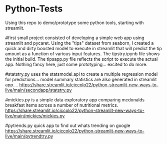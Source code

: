 # Python-Tests

Using this repo to demo/prototype some python tools, starting with streamlit. 

#first small project consisted of developing a simple web app using streamlit and pycaret. Using the "tips" dataset from seaborn, I created a quick and dirty boosted model to execute in streamlit that will predict the tip amount as a function of various input features. The tipstry.ipynb file shows the initial build. The tipsapp.py file reflects the script to execute the actual app. Nothing fancy here, just some prototyping... excited to do more.

#statstry.py uses the statsmodel.api to create a multiple regression model for predictions... model summary statistics are also generated in streamlit app....
https://share.streamlit.io/ciccolo22/python-streamlit-new-ways-to-live/main/secondapp/statstry.py 

#mickies.py is a simple data exploratory app comparing mcdonalds breakfast items across a number of nutritional metrics. https://share.streamlit.io/ciccolo22/python-streamlit-new-ways-to-live/main/mickies/mickies.py

#pytrends.py quick app to find out whats trending on google
https://share.streamlit.io/ciccolo22/python-streamlit-new-ways-to-live/main/pytrendtry.py 

